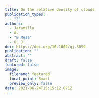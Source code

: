```yaml
---
title: On the relative density of clouds
publication_types:
  - "2"
authors:
  - Jaramillo
  - A.
  - "& Mesa"
  - O. J.
doi: https://doi.org/10.1002/qj.3099
publication: ""
abstract: ""
draft: false
featured: false
image:
  filename: featured
  focal_point: Smart
  preview_only: false
date: 2021-06-24T15:15:12.071Z
---
```

